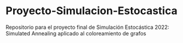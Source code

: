 # Proyecto-Simulacion-Estocastica
Repositorio para el proyecto final de Simulación Estocástica 2022: Simulated Annealing aplicado al coloreamiento de grafos

